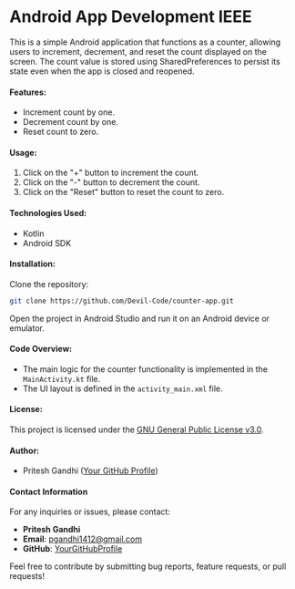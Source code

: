 # Android App Development IEEE

This is a simple Android application that functions as a counter, allowing users to increment, decrement, and reset the count displayed on the screen. The count value is stored using SharedPreferences to persist its state even when the app is closed and reopened.

#### Features:
- Increment count by one.
- Decrement count by one.
- Reset count to zero.

#### Usage:
1. Click on the "+" button to increment the count.
2. Click on the "-" button to decrement the count.
3. Click on the "Reset" button to reset the count to zero.

#### Technologies Used:
- Kotlin
- Android SDK

#### Installation:
Clone the repository:
```bash
git clone https://github.com/Devil-Code/counter-app.git
```
Open the project in Android Studio and run it on an Android device or emulator.

#### Code Overview:
- The main logic for the counter functionality is implemented in the `MainActivity.kt` file.
- The UI layout is defined in the `activity_main.xml` file.

#### License:
This project is licensed under the [GNU General Public License v3.0](LICENSE).

#### Author:
- Pritesh Gandhi ([Your GitHub Profile](https://github.com/Devil-Code))

#### Contact Information

For any inquiries or issues, please contact:
- **Pritesh Gandhi**
- **Email**: pgandhi1412@gmail.com
- **GitHub**: [YourGitHubProfile](https://github.com/Devil-Code)

Feel free to contribute by submitting bug reports, feature requests, or pull requests!
